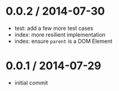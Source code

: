 
0.0.2 / 2014-07-30
==================

 * test: add a few more test cases
 * index: more resilient implementation
 * index: ensure `parent` is a DOM Element

0.0.1 / 2014-07-29
==================

 * initial commit
